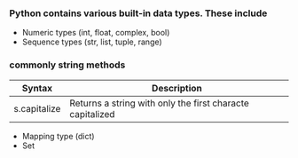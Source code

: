 ### Python contains various built-in data types. These include 
- Numeric types (int, float, complex, bool)
- Sequence types (str, list, tuple, range)
### commonly string methods 
| Syntax              | Description                   |
| -------------------- | ----------------------------  |                                    
|  s.capitalize | Returns a string with only the first characte capitalized |                            |

- Mapping type (dict)
- Set

